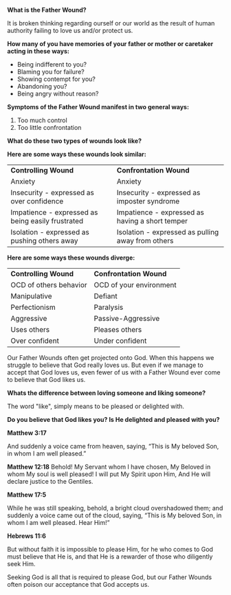 **What is the Father Wound?**

It is broken thinking regarding ourself or our world as the result of human authority failing to love us and/or protect us.

**How many of you have memories of your father or mother or caretaker acting in these ways:**

- Being indifferent to you?
- Blaming you for failure?
- Showing contempt for you?
- Abandoning you?
- Being angry without reason?

**Symptoms of the Father Wound manifest in two general ways:**
1. Too much control
2. Too little confrontation

**What do these two types of wounds look like?**

**Here are some ways these wounds look similar:**

|     |     |
| --- | --- |
| **Controlling Wound** | **Confrontation Wound** |
| Anxiety | Anxiety |
| Insecurity - expressed as over confidence | Insecurity - expressed as imposter syndrome |
| Impatience - expressed as being easily frustrated | Impatience - expressed as having a short temper |
| Isolation - expressed as pushing others away | Isolation - expressed as pulling away from others |

**Here are some ways these wounds diverge:**

|     |     |
| --- | --- |
| **Controlling Wound** | **Confrontation Wound** |
| OCD of others behavior | OCD of your environment |
| Manipulative | Defiant |
| Perfectionism | Paralysis |
| Aggressive | Passive-Aggressive |
| Uses others | Pleases others |
| Over confident | Under confident |

Our Father Wounds often get projected onto God. When this happens we struggle to believe that God really loves us. But even if we manage to accept that God loves us, even fewer of us with a Father Wound ever come to believe that God likes us.

**Whats the difference between loving someone and liking someone?**

The word "like", simply means to be pleased or delighted with.

**Do you believe that God likes you? Is He delighted and pleased with you?**

**Matthew 3:17**

And suddenly a voice came from heaven, saying, “This is My beloved Son, in whom I am well pleased.”

**Matthew 12:18**
Behold! My Servant whom I have chosen,
My Beloved in whom My soul is well pleased!
I will put My Spirit upon Him,
And He will declare justice to the Gentiles.

**Matthew 17:5**

While he was still speaking, behold, a bright cloud overshadowed them; and suddenly a voice came out of the cloud, saying, “This is My beloved Son, in whom I am well pleased. Hear Him!”

**Hebrews 11:6**

But without faith it is impossible to please Him, for he who comes to God must believe that He is, and that He is a rewarder of those who diligently seek Him.

Seeking God is all that is required to please God, but our Father Wounds often poison our acceptance that God accepts us.